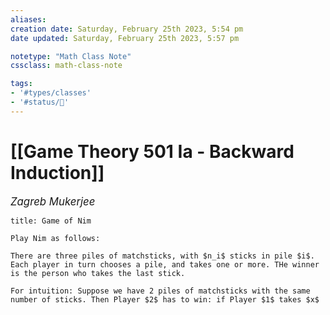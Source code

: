 ```yaml
---
aliases:
creation date: Saturday, February 25th 2023, 5:54 pm
date updated: Saturday, February 25th 2023, 5:57 pm

notetype: "Math Class Note"
cssclass: math-class-note

tags: 
- '#types/classes'
- '#status/🚧'
---
```


# [[Game Theory 501 Ia - Backward Induction]]
<span style = "font-size:120%"><i >Zagreb Mukerjee </i></span>

```ad-example
title: Game of Nim

Play Nim as follows: 

There are three piles of matchsticks, with $n_i$ sticks in pile $i$. Each player in turn chooses a pile, and takes one or more. THe winner is the person who takes the last stick. 

For intuition: Suppose we have 2 piles of matchsticks with the same number of sticks. Then Player $2$ has to win: if Player $1$ takes $x$



```
